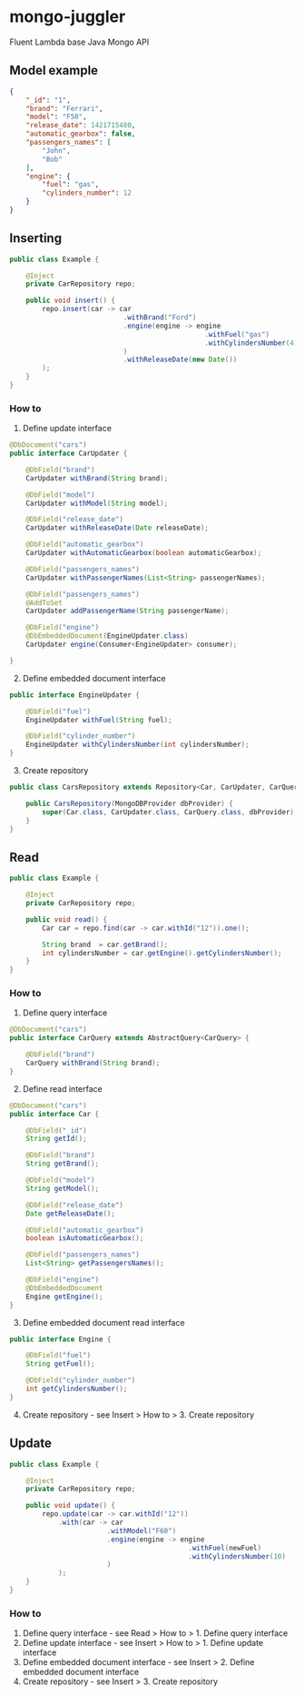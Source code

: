 mongo-juggler
=============
Fluent Lambda base Java Mongo API

Model example
--------------
```json
{
    "_id": "1",
    "brand": "Ferrari",
    "model": "F50",
    "release_date": 1421715480,
    "automatic_gearbox": false,
    "passengers_names": [
        "John",
        "Bob"
    ],
    "engine": {
        "fuel": "gas",
        "cylinders_number": 12
    }
}
```

Inserting
---------

```java
public class Example {

    @Inject
    private CarRepository repo;

    public void insert() {
        repo.insert(car -> car
                            .withBrand("Ford")
                            .engine(engine -> engine
                                                .withFuel("gas")
                                                .withCylindersNumber(4)
                            )
                            .withReleaseDate(new Date())
        );
    }
}
```

### How to

1. Define update interface
```java
@DbDocument("cars")
public interface CarUpdater {

    @DbField("brand")
    CarUpdater withBrand(String brand);

    @DbField("model")
    CarUpdater withModel(String model);

    @DbField("release_date")
    CarUpdater withReleaseDate(Date releaseDate);

    @DbField("automatic_gearbox")
    CarUpdater withAutomaticGearbox(boolean automaticGearbox);

    @DbField("passengers_names")
    CarUpdater withPassengerNames(List<String> passengerNames);

    @DbField("passengers_names")
    @AddToSet
    CarUpdater addPassengerName(String passengerName);

    @DbField("engine")
    @DbEmbeddedDocument(EngineUpdater.class)
    CarUpdater engine(Consumer<EngineUpdater> consumer);

}
```
2. Define embedded document interface
```java
public interface EngineUpdater {

    @DbField("fuel")
    EngineUpdater withFuel(String fuel);

    @DbField("cylinder_number")
    EngineUpdater withCylindersNumber(int cylindersNumber);
}
```
3. Create repository
```java
public class CarsRepository extends Repository<Car, CarUpdater, CarQuery> {

    public CarsRepository(MongoDBProvider dbProvider) {
        super(Car.class, CarUpdater.class, CarQuery.class, dbProvider);
    }
}
```

Read
----

```java
public class Example {

    @Inject
    private CarRepository repo;

    public void read() {
        Car car = repo.find(car -> car.withId("12")).one();

        String brand  = car.getBrand();
        int cylindersNumber = car.getEngine().getCylindersNumber();
    }
}
```

### How to

1. Define query interface
```java
@DbDocument("cars")
public interface CarQuery extends AbstractQuery<CarQuery> {

    @DbField("brand")
    CarQuery withBrand(String brand);
}
```
2. Define read interface
```java
@DbDocument("cars")
public interface Car {

    @DbField("_id")
    String getId();

    @DbField("brand")
    String getBrand();

    @DbField("model")
    String getModel();

    @DbField("release_date")
    Date getReleaseDate();

    @DbField("automatic_gearbox")
    boolean isAutomaticGearbox();

    @DbField("passengers_names")
    List<String> getPassengersNames();

    @DbField("engine")
    @DbEmbeddedDocument
    Engine getEngine();
}
```
3. Define embedded document read interface
```java
public interface Engine {

    @DbField("fuel")
    String getFuel();

    @DbField("cylinder_number")
    int getCylindersNumber();
}
```
4. Create repository - see Insert > How to > 3. Create repository

Update
--------

```java
public class Example {

    @Inject
    private CarRepository repo;

    public void update() {
        repo.update(car -> car.withId("12"))
            .with(car -> car
                        .withModel("F60")
                        .engine(engine -> engine
                                            .withFuel(newFuel)
                                            .withCylindersNumber(10)
                        )
            );
    }
}
```

### How to

1. Define query interface - see Read > How to > 1. Define query interface
2. Define update interface - see Insert > How to > 1. Define update interface
3. Define embedded document interface - see Insert > 2. Define embedded document interface
4. Create repository - see Insert > 3. Create repository
